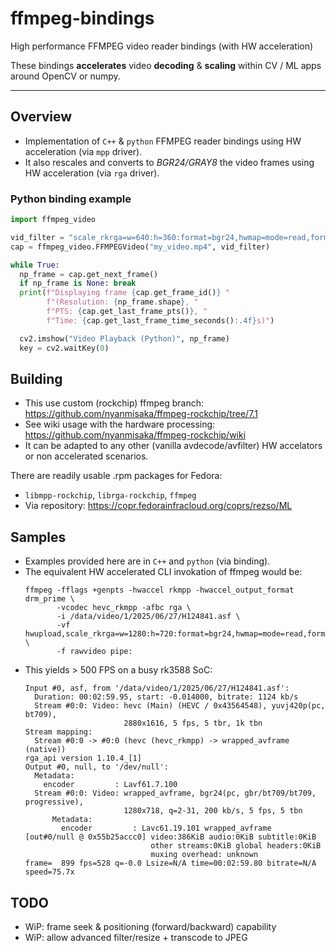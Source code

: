 # ffmpeg-bindings
High performance FFMPEG video reader bindings (with HW acceleration)

These bindings **accelerates** video **decoding** & **scaling** within CV / ML apps around OpenCV or numpy.

---

## Overview
* Implementation of ```C++``` & ```python``` FFMPEG reader bindings using HW acceleration (via ```mpp``` driver).
* It also rescales and converts to *BGR24/GRAY8* the video frames using HW acceleration (via ```rga``` driver).

### Python binding example

```python
import ffmpeg_video

vid_filter = "scale_rkrga=w=640:h=360:format=bgr24,hwmap=mode=read,format=bgr24"
cap = ffmpeg_video.FFMPEGVideo("my_video.mp4", vid_filter)

while True:
  np_frame = cap.get_next_frame()
  if np_frame is None: break
  print(f"Displaying frame {cap.get_frame_id()} "
        f"(Resolution: {np_frame.shape}, "
        f"PTS: {cap.get_last_frame_pts()}, "
        f"Time: {cap.get_last_frame_time_seconds():.4f}s)")

  cv2.imshow("Video Playback (Python)", np_frame)
  key = cv2.waitKey(0)
```

## Building
* This use custom (rockchip) ffmpeg branch: https://github.com/nyanmisaka/ffmpeg-rockchip/tree/7.1
* See wiki usage with the hardware processing: https://github.com/nyanmisaka/ffmpeg-rockchip/wiki
* It can be adapted to any other (vanilla avdecode/avfilter) HW accelators or non accelerated scenarios.

There are readily usable .rpm packages for Fedora:
* ```libmpp-rockchip```, ```librga-rockchip```, ```ffmpeg```
* Via repository: https://copr.fedorainfracloud.org/coprs/rezso/ML


## Samples
* Examples provided here are in ```C++``` and ```python``` (via binding).
* The equivalent HW accelerated CLI invokation of ffmpeg would be:
  ```
  ffmpeg -fflags +genpts -hwaccel rkmpp -hwaccel_output_format drm_prime \
         -vcodec hevc_rkmpp -afbc rga \
         -i /data/video/1/2025/06/27/H124841.asf \
         -vf hwupload,scale_rkrga=w=1280:h=720:format=bgr24,hwmap=mode=read,format=bgr24 \
         -f rawvideo pipe:
  ```
* This yields > 500 FPS on a busy rk3588 SoC:
  ```
  Input #0, asf, from '/data/video/1/2025/06/27/H124841.asf':
    Duration: 00:02:59.95, start: -0.014000, bitrate: 1124 kb/s
    Stream #0:0: Video: hevc (Main) (HEVC / 0x43564548), yuvj420p(pc, bt709),
                        2880x1616, 5 fps, 5 tbr, 1k tbn
  Stream mapping:
    Stream #0:0 -> #0:0 (hevc (hevc_rkmpp) -> wrapped_avframe (native))
  rga_api version 1.10.4_[1]
  Output #0, null, to '/dev/null':
    Metadata:
      encoder         : Lavf61.7.100
    Stream #0:0: Video: wrapped_avframe, bgr24(pc, gbr/bt709/bt709, progressive),
                        1280x718, q=2-31, 200 kb/s, 5 fps, 5 tbn
        Metadata:
          encoder         : Lavc61.19.101 wrapped_avframe
  [out#0/null @ 0x55b25accc0] video:386KiB audio:0KiB subtitle:0KiB
                              other streams:0KiB global headers:0KiB
                              muxing overhead: unknown
  frame=  899 fps=528 q=-0.0 Lsize=N/A time=00:02:59.80 bitrate=N/A speed=75.7x    
  ```
## TODO
* WiP: frame seek & positioning (forward/backward) capability
* WiP: allow advanced filter/resize + transcode to JPEG
